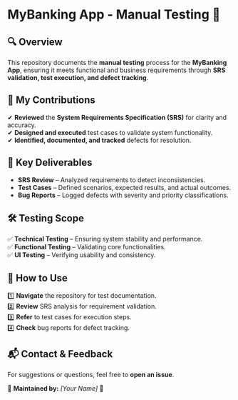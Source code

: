 # MyBanking App - Manual Testing 🏦  

## 🔍 Overview  
This repository documents the **manual testing** process for the **MyBanking App**, ensuring it meets functional and business requirements through **SRS validation, test execution, and defect tracking**.  

## 🚀 My Contributions  
✔ **Reviewed** the **System Requirements Specification (SRS)** for clarity and accuracy.  
✔ **Designed and executed** test cases to validate system functionality.  
✔ **Identified, documented, and tracked** defects for resolution.  

## 📂 Key Deliverables  
- **SRS Review** – Analyzed requirements to detect inconsistencies.  
- **Test Cases** – Defined scenarios, expected results, and actual outcomes.  
- **Bug Reports** – Logged defects with severity and priority classifications.  

## 🛠 Testing Scope  
✅ **Technical Testing** – Ensuring system stability and performance.  
✅ **Functional Testing** – Validating core functionalities.  
✅ **UI Testing** – Verifying usability and consistency.  

## 📌 How to Use  
1️⃣ **Navigate** the repository for test documentation.  
2️⃣ **Review** SRS analysis for requirement validation.  
3️⃣ **Refer** to test cases for execution steps.  
4️⃣ **Check** bug reports for defect tracking.  

## 📬 Contact & Feedback  
For suggestions or questions, feel free to **open an issue**.  

📌 **Maintained by:** *[Your Name]* 🚀  
